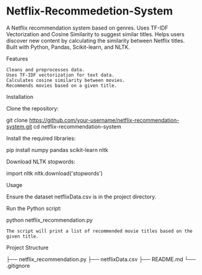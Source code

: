 # Netflix-Recommedetion-System
A Netflix recommendation system based on genres. Uses TF-IDF Vectorization and Cosine Similarity to suggest similar titles. Helps users discover new content by calculating the similarity between Netflix titles. Built with Python, Pandas, Scikit-learn, and NLTK.

Features

    Cleans and preprocesses data.
    Uses TF-IDF vectorization for text data.
    Calculates cosine similarity between movies.
    Recommends movies based on a given title.

Installation

Clone the repository:

git clone https://github.com/your-username/netflix-recommendation-system.git
cd netflix-recommendation-system

Install the required libraries:

pip install numpy pandas scikit-learn nltk

Download NLTK stopwords:

import nltk
nltk.download('stopwords')

Usage

Ensure the dataset netflixData.csv is in the project directory.

Run the Python script:

python netflix_recommendation.py

    The script will print a list of recommended movie titles based on the given title.

Project Structure

├── netflix_recommendation.py
├── netflixData.csv
├── README.md
└── .gitignore
